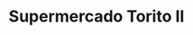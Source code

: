 ---
title: "Supermercado Torito II"
url: /san-ignacio-guazu/supermercado-torito-ii/
shop: Supermarkt
---